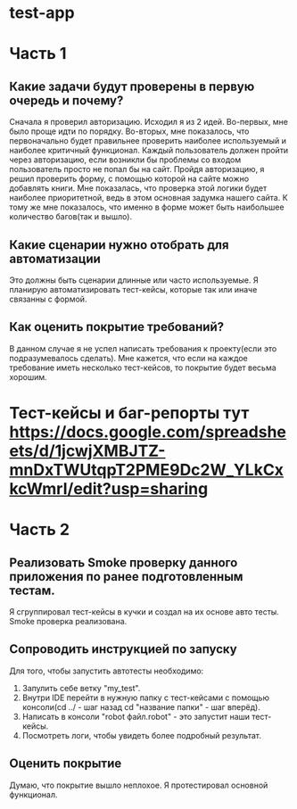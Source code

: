 # test-app

# Часть 1
## Какие задачи будут проверены в первую очередь и почему?
Сначала я проверил авторизацию. Исходил я из 2 идей. Во-первых, мне было проще идти по порядку. Во-вторых, мне показалось, что первоначально будет правильнее проверить наиболее используемый и наиболее критичный функционал. Каждый пользователь должен пройти через авторизацию, если возникли бы проблемы со входом пользователь просто не попал бы на сайт. Пройдя авторизацию, я решил проверить форму, с помощью которой на сайте можно добавлять книги. Мне показалась, что проверка этой логики будет наиболее приоритетной, ведь в этом основная задумка нашего сайта. К тому же мне показалось, что именно в форме может быть наибольшее количество багов(так и вышло).


## Какие сценарии нужно отобрать для автоматизации
Это должны быть сценарии длинные или часто используемые. Я планирую автоматизировать тест-кейсы, которые так или иначе связанны с формой. 


## Как оценить покрытие требований?
В данном случае я не успел написать требования к проекту(если это подразумевалось сделать). Мне кажется, что если на каждое требование иметь несколько тест-кейсов, то покрытие будет весьма хорошим.

# Тест-кейсы и баг-репорты тут https://docs.google.com/spreadsheets/d/1jcwjXMBJTZ-mnDxTWUtqpT2PME9Dc2W_YLkCxkcWmrI/edit?usp=sharing



# Часть 2
## Реализовать Smoke проверку данного приложения по ранее подготовленным тестам.
Я сгруппировал тест-кейсы в кучки и создал на их основе авто тесты. Smoke проверка реализована.

## Сопроводить инструкцией по запуску
Для того, чтобы запустить автотесты необходимо:
1. Запулить себе ветку "my_test".
2. Внутри IDE перейти в нужную папку с тест-кейсами с помощью консоли(cd ../ - шаг назад  cd "название папки" - шаг вперёд).
3. Написать в консоли "robot файл.robot" - это запустит наши тест-кейсы.
4. Посмотреть логи, чтобы увидеть более подробный результат.

## Оценить покрытие
Думаю, что покрытие вышло неплохое. Я протестировал основной функционал.
